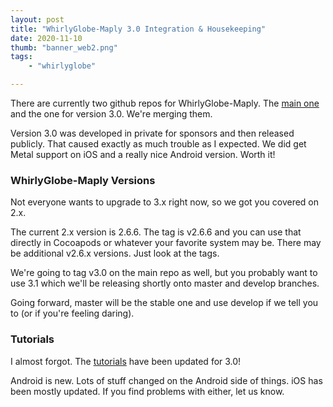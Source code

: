 ```yaml
---
layout: post
title: "WhirlyGlobe-Maply 3.0 Integration & Housekeeping"
date: 2020-11-10
thumb: "banner_web2.png"
tags: 
    - "whirlyglobe"

---
```


There are currently two github repos for WhirlyGlobe-Maply. The [main one](https://github.com/mousebird/WhirlyGlobe) and the one for version 3.0. We're merging them. 

 Version 3.0 was developed in private for sponsors and then released publicly. That caused exactly as much trouble as I expected. We did get Metal support on iOS and a really nice Android version. Worth it! 

###  WhirlyGlobe-Maply Versions

Not everyone wants to upgrade to 3.x right now, so we got you covered on 2.x.

The current 2.x version is 2.6.6. The tag is v2.6.6 and you can use that directly in Cocoapods or whatever your favorite system may be. There may be additional v2.6.x versions. Just look at the tags.

We're going to tag v3.0 on the main repo as well, but you probably want to use 3.1 which we'll be releasing shortly onto master and develop branches.

Going forward, master will be the stable one and use develop if we tell you to (or if you're feeling daring).

### Tutorials

I almost forgot. The [tutorials](https://mousebird.github.io/WhirlyGlobe/tutorial/) have been updated for 3.0!

Android is new. Lots of stuff changed on the Android side of things. iOS has been mostly updated. If you find problems with either, let us know.